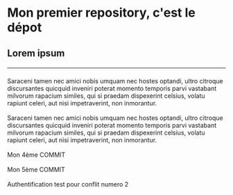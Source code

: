 # Mon premier repository, c'est le dépot

## Lorem ipsum<hr>

Saraceni tamen nec amici nobis umquam nec hostes optandi, ultro citroque discursantes quicquid inveniri poterat momento temporis parvi vastabant milvorum rapacium similes, qui si praedam dispexerint celsius, volatu rapiunt celeri, aut nisi impetraverint, non inmorantur.
<br><br>
Saraceni tamen nec amici nobis umquam nec hostes optandi, ultro citroque discursantes quicquid inveniri poterat momento temporis parvi vastabant milvorum rapacium similes, qui si praedam dispexerint celsius, volatu rapiunt celeri, aut nisi impetraverint, non inmorantur.
<br><br>
Mon 4ème COMMIT
<br><br>
Mon 5ème COMMIT
<br><br>
Authentification test pour conflit numero 2
